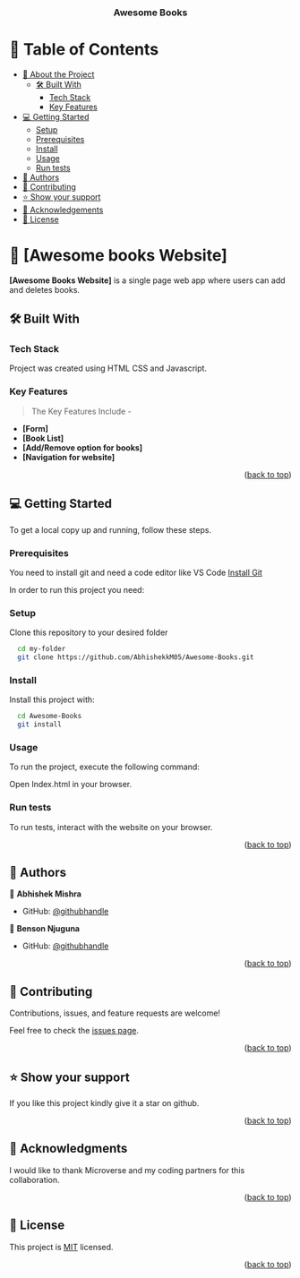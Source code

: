 <a name="readme-top"></a>

<div align="center">
  
<h3><b>Awesome Books</b></h3>

</div>

<!-- TABLE OF CONTENTS -->

# 📗 Table of Contents

- [📖 About the Project](#about-project)
  - [🛠 Built With](#built-with)
    - [Tech Stack](#tech-stack)
    - [Key Features](#key-features)
- [💻 Getting Started](#getting-started)
  - [Setup](#setup)
  - [Prerequisites](#prerequisites)
  - [Install](#install)
  - [Usage](#usage)
  - [Run tests](#run-tests)
- [👥 Authors](#authors)
- [🤝 Contributing](#contributing)
- [⭐️ Show your support](#support)
- [🙏 Acknowledgements](#acknowledgements)
- [📝 License](#license)

<!-- PROJECT DESCRIPTION -->

# 📖 [Awesome books Website] <a name="about-project"></a>

**[Awesome Books Website]** is a single page web app where users can add and deletes books. 

## 🛠 Built With <a name="built-with"></a>

### Tech Stack <a name="tech-stack"></a>

Project was created using HTML CSS and Javascript.

<!-- Features -->

### Key Features <a name="key-features"></a>
> The Key Features Include -
- **[Form]**
- **[Book List]**
- **[Add/Remove option for books]**
- **[Navigation for website]**

<p align="right">(<a href="#readme-top">back to top</a>)</p>

<!-- GETTING STARTED -->

## 💻 Getting Started <a name="getting-started"></a>

To get a local copy up and running, follow these steps.

### Prerequisites
You need to install git and need a code editor like VS Code
[Install Git](https://git-scm.com/book/en/v2/Getting-Started-Installing-Git)

In order to run this project you need:

### Setup

Clone this repository to your desired folder

```sh
  cd my-folder
  git clone https://github.com/AbhishekkM05/Awesome-Books.git
```

### Install

Install this project with:

```sh
  cd Awesome-Books
  git install
```

### Usage

To run the project, execute the following command:

Open Index.html in your browser.
### Run tests

To run tests, interact with the website on your browser.

<p align="right">(<a href="#readme-top">back to top</a>)</p>

<!-- AUTHORS -->

## 👥 Authors <a name="authors"></a>

👤 **Abhishek Mishra**

- GitHub: [@githubhandle](https://github.com/AbhishekkM05)


👤 **Benson Njuguna**

- GitHub: [@githubhandle](https://github.com/Bennyjoez)

<p align="right">(<a href="#readme-top">back to top</a>)</p>
<!-- CONTRIBUTING -->

## 🤝 Contributing <a name="contributing"></a>

Contributions, issues, and feature requests are welcome!

Feel free to check the [issues page](https://github.com/AbhishekkM05/Awesome-Books/issues).

<p align="right">(<a href="#readme-top">back to top</a>)</p>

<!-- SUPPORT -->

## ⭐️ Show your support <a name="support"></a>

If you like this project kindly give it a star on github.

<p align="right">(<a href="#readme-top">back to top</a>)</p>

<!-- ACKNOWLEDGEMENTS -->

## 🙏 Acknowledgments <a name="acknowledgements"></a>

I would like to thank Microverse and my coding partners for this collaboration.

<p align="right">(<a href="#readme-top">back to top</a>)</p>

<!-- LICENSE -->

## 📝 License <a name="license"></a>

This project is [MIT](https://github.com/AbhishekkM05/Awesome-Books/blob/c7aede6c07c234c75711fa6e3337cc1f91ba4b7a/MIT.md) licensed.
<p align="right">(<a href="#readme-top">back to top</a>)</p>